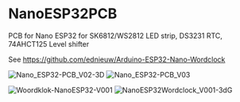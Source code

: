 # NanoESP32PCB
PCB for Nano ESP32 for SK6812/WS2812 LED strip, DS3231 RTC, 74AHCT125 Level shifter

See https://github.com/ednieuw/Arduino-ESP32-Nano-Wordclock

![Nano_ESP32-PCB_V02-3D](https://github.com/ednieuw/NanoESP32PCB/assets/12166816/63c0b8f3-2b79-4ef3-b714-598a88930be0)
![Nano_ESP32-PCB_V03](https://github.com/ednieuw/NanoESP32PCB/assets/12166816/f7beb529-d733-427c-8168-9b1af6101a61)

![Woordklok-NanoESP32-V001](https://github.com/user-attachments/assets/cbae9450-4b07-4566-a9d4-e90e0b46b0da)
![NanoESP32Wordclock_V001-3dG](https://github.com/user-attachments/assets/a1056f86-0b5c-495c-98ff-84c3af5220a1)

